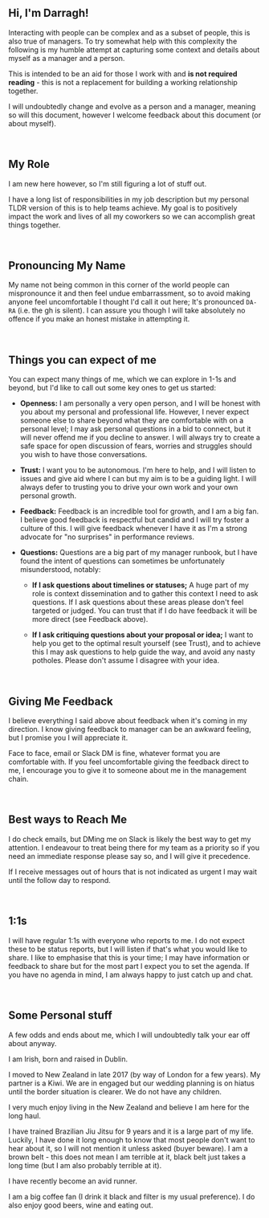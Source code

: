 
## **Hi, I'm  Darragh!**

Interacting with people can be complex and as a subset of people, this is also true of managers. To try somewhat help with this complexity the following is my humble attempt at capturing some context and details about myself as a manager and a person.

This is intended to be an aid for those I work with and **is not required reading** - this is not a replacement for building a working relationship together.


I will undoubtedly change and evolve as a person and a manager, meaning so will this document, however I welcome feedback about this document (or about myself).

&nbsp;
## **My Role**


I am new here however, so I'm still figuring a lot of stuff out.

I have a long list of responsibilities in my job description but my personal TLDR version of this is to help teams achieve. My goal is to positively impact the work and lives of all my coworkers so we can accomplish great things together. 

&nbsp;
## **Pronouncing My Name**
My name not being common in this corner of the world people can mispronounce it and then feel undue embarrassment, so to avoid making anyone feel uncomfortable I thought I'd call it out here;
It's pronounced `DA-RA` (i.e. the gh is silent). I can assure you though I will take absolutely no offence if you make an honest mistake in attempting it. 


&nbsp;
## **Things you can expect of me**
You can expect many things of me, which we can explore in 1-1s and beyond, but I'd like to call out some key ones to get us started:

* **Openness:** I am personally a very open person, and I will be honest with you about my personal and professional life. However, I never expect someone else to share beyond what they are comfortable with on a personal level; I may ask personal questions in a bid to connect, but it will never offend me if you decline to answer. I will always try to create a safe space for open discussion of fears, worries and struggles should you wish to have those conversations.

* **Trust:** I want you to be autonomous. I'm here to help, and I will listen to issues and give aid where I can but my aim is to be a guiding light. I will always defer to trusting you to drive your own work and your own personal growth. 

* **Feedback:** Feedback is an incredible tool for growth, and I am a big fan. I believe good feedback is respectful but candid and I will try foster a culture of this. I will give feedback whenever I have it as I'm a strong advocate for "no surprises" in performance reviews. 

* **Questions:** Questions are a big part of my manager runbook, but I have found the intent of questions can sometimes be unfortunately misunderstood, notably:

    * __If I ask questions about timelines or statuses;__ A huge part of my role is context dissemination and to gather this context I need to ask questions. If I ask questions about these areas please don't feel targeted or judged. You can trust that if I do have feedback it will be more direct (see Feedback above). 

    * __If I ask critiquing questions about your proposal or idea;__ I want to help you get to the optimal result yourself (see Trust), and to achieve this I may ask questions to help guide the way, and avoid any nasty potholes. Please don't assume I disagree with your idea.

&nbsp;
## **Giving Me Feedback**

I believe everything I said above about feedback when it's coming in my direction. I know giving feedback to manager can be an awkward feeling, but I promise you I will appreciate it. 

Face to face, email or Slack DM is fine, whatever format you are comfortable with. If you feel uncomfortable giving the feedback direct to me, I encourage you to give it to someone about me in the management chain. 

&nbsp;
## **Best ways to Reach Me**

I do check emails, but DMing me on Slack is likely the best way to get my attention. I endeavour to treat being there for my team as a priority so if you need an immediate response please say so, and I will give it precedence.  


If I receive messages out of hours that is not indicated as urgent I may wait until the follow day to respond.

&nbsp;
## **1:1s**

I will have regular 1:1s with everyone who reports to me. I do not expect these to be status reports, but I will listen if that's what you would like to share. I like to emphasise that this is your time; I may have information or feedback to share but for the most part I expect you to set the agenda. If you have no agenda in mind, I am always happy to just catch up and chat.

&nbsp;
## **Some Personal stuff**

A few odds and ends about me, which I will undoubtedly talk your ear off about anyway.

I am Irish, born and raised in Dublin. 

I moved to New Zealand in late 2017 (by way of London for a few years). My partner is a Kiwi. We are in engaged but our wedding planning is on hiatus until the border situation is clearer. We do not have any children. 

I very much enjoy living in the New Zealand and believe I am here for the long haul. 

I have trained Brazilian Jiu Jitsu for 9 years and it is a large part of my life. Luckily, I have done it long enough to know that most people don't want to hear about it, so I will not mention it unless asked (buyer beware). I am a brown belt - this does not mean I am terrible at it, black belt just takes a long time (but I am also probably terrible at it).

I have recently become an avid runner.   

I am a big coffee fan (I drink it black and filter is my usual preference). I do also enjoy good beers, wine and eating out. 